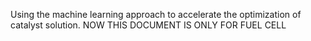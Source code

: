 Using the machine learning approach to accelerate the optimization of catalyst solution.
NOW THIS DOCUMENT IS ONLY FOR FUEL CELL
